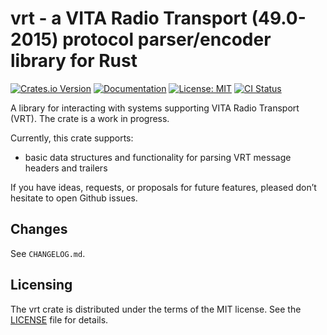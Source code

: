 # vrt - a VITA Radio Transport (49.0-2015) protocol parser/encoder library for Rust

[![Crates.io Version](https://img.shields.io/crates/v/vrt.svg)](https://crates.io/crates/vrt)
[![Documentation](https://docs.rs/vrt/badge.svg)](https://docs.rs/vrt)
[![License: MIT](https://img.shields.io/badge/License-MIT-yellow.svg)](./LICENSE)
[![CI Status](https://github.com/littleairmada/vrt-rs/actions/workflows/ci.yml/badge.svg)](https://github.com/littleairmada/vrt-rs/actions/workflows/ci.yml)

A library for interacting with systems supporting VITA Radio Transport (VRT). The crate is a work in progress.

Currently, this crate supports:

* basic data structures and functionality for parsing VRT message headers and trailers

If you have ideas, requests, or proposals for future features, pleased don’t hesitate to open Github issues.

## Changes

See `CHANGELOG.md`.


## Licensing

The vrt crate is distributed under the terms of the MIT license. See the [LICENSE] file for details.

[LICENSE]: https://github.com/littleairmada/vrt-rs/blob/main/LICENSE


